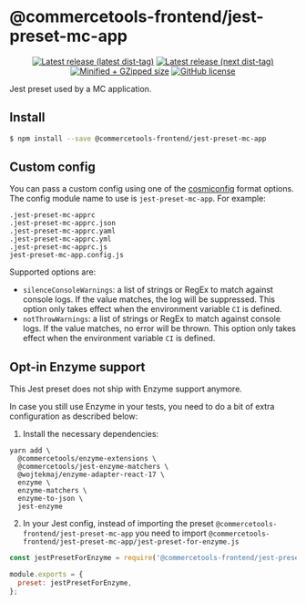 # @commercetools-frontend/jest-preset-mc-app

<p align="center">
  <a href="https://www.npmjs.com/package/@commercetools-frontend/jest-preset-mc-app"><img src="https://badgen.net/npm/v/@commercetools-frontend/jest-preset-mc-app" alt="Latest release (latest dist-tag)" /></a> <a href="https://www.npmjs.com/package/@commercetools-frontend/jest-preset-mc-app"><img src="https://badgen.net/npm/v/@commercetools-frontend/jest-preset-mc-app/next" alt="Latest release (next dist-tag)" /></a> <a href="https://bundlephobia.com/result?p=@commercetools-frontend/jest-preset-mc-app"><img src="https://badgen.net/bundlephobia/minzip/@commercetools-frontend/jest-preset-mc-app" alt="Minified + GZipped size" /></a> <a href="https://github.com/commercetools/merchant-center-application-kit/blob/main/LICENSE"><img src="https://badgen.net/github/license/commercetools/merchant-center-application-kit" alt="GitHub license" /></a>
</p>

Jest preset used by a MC application.

## Install

```bash
$ npm install --save @commercetools-frontend/jest-preset-mc-app
```

## Custom config

You can pass a custom config using one of the [cosmiconfig](https://github.com/davidtheclark/cosmiconfig) format options. The config module name to use is `jest-preset-mc-app`.
For example:

```
.jest-preset-mc-apprc
.jest-preset-mc-apprc.json
.jest-preset-mc-apprc.yaml
.jest-preset-mc-apprc.yml
.jest-preset-mc-apprc.js
jest-preset-mc-app.config.js
```

Supported options are:

- `silenceConsoleWarnings`: a list of strings or RegEx to match against console logs. If the value matches, the log will be suppressed. This option only takes effect when the environment variable `CI` is defined.
- `notThrowWarnings`: a list of strings or RegEx to match against console logs. If the value matches, no error will be thrown. This option only takes effect when the environment variable `CI` is defined.

## Opt-in Enzyme support

This Jest preset does not ship with Enzyme support anymore.

In case you still use Enzyme in your tests, you need to do a bit of extra configuration as described below:

1. Install the necessary dependencies:

```
yarn add \
  @commercetools/enzyme-extensions \
  @commercetools/jest-enzyme-matchers \
  @wojtekmaj/enzyme-adapter-react-17 \
  enzyme \
  enzyme-matchers \
  enzyme-to-json \
  jest-enzyme
```

2. In your Jest config, instead of importing the preset `@commercetools-frontend/jest-preset-mc-app` you need to import `@commercetools-frontend/jest-preset-mc-app/jest-preset-for-enzyme.js`

```js
const jestPresetForEnzyme = require('@commercetools-frontend/jest-preset-mc-app/jest-preset-for-enzyme');

module.exports = {
  preset: jestPresetForEnzyme,
};
```
